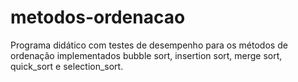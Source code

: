 # metodos-ordenacao
Programa didático com testes de desempenho para os métodos de ordenação implementados bubble sort, insertion sort, merge sort, quick_sort e selection_sort. 
